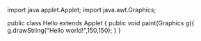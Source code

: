 import java.applet.Applet;
import java.awt.Graphics;

public class Hello extends Applet
{
  public void paint(Graphics g){
	  g.drawString("Hello world!",150,150);
  }
}
